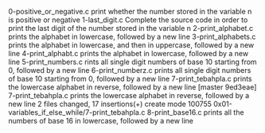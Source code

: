 0-positive_or_negative.c print whether the number stored in the variable n is positive or negative
1-last_digit.c Complete the source code in order to print the last digit of the number stored in the variable n
2-print_alphabet.c prints the alphabet in lowercase, followed by a new line
3-print_alphabets.c prints the alphabet in lowercase, and then in uppercase, followed by a new line
4-print_alphabt.c prints the alphabet in lowercase, followed by a new line
5-print_numbers.c rints all single digit numbers of base 10 starting from 0, followed by a new line
6-print_numberz.c prints all single digit numbers of base 10 starting from 0, followed by a new line
7-print_tebahpla.c prints the lowercase alphabet in reverse, followed by a new line
[master 9ed3eae] 7-print_tebahpla.c prints the lowercase alphabet in reverse, followed by a new line
 2 files changed, 17 insertions(+)
 create mode 100755 0x01-variables_if_else_while/7-print_tebahpla.c
8-print_base16.c prints all the numbers of base 16 in lowercase, followed by a new line
